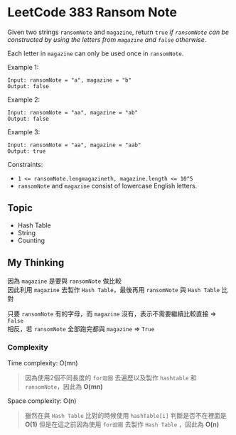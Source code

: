 # LeetCode 383 Ransom Note
Given two strings `ransomNote` and `magazine`, return `true` *if `ransomNote` can be constructed by using the letters from `magazine` and `false` otherwise*.

Each letter in `magazine` can only be used once in `ransomNote`.

Example 1:
```
Input: ransomNote = "a", magazine = "b"
Output: false
```

Example 2:
```
Input: ransomNote = "aa", magazine = "ab"
Output: false
```

Example 3:
```
Input: ransomNote = "aa", magazine = "aab"
Output: true
```

Constraints:

- `1 <= ransomNote.lengmagazineth, magazine.length <= 10^5`
- `ransomNote` and `magazine` consist of lowercase English letters.


## Topic
- Hash Table
- String
- Counting

## My Thinking
因為 `magazine` 是要與 `ransomNote` 做比較<br>因此利用 `magazine` 去製作 `Hash Table`，最後再用 `ransomNote` 與 `Hash Table` 比對

只要 `ransomNote` 有的字母，而 `magazine` 沒有，表示不需要繼續比較直接 => `False`<br>相反，若 `ransomNote` 全部跑完都與 `magazine` => `True`

### Complexity
Time complexity: O(mn)
> 因為使用2個不同長度的 `for迴圈` 去遍歷以及製作 `hashtable` 和 `ransomNote`，因此為 **O(mn)**

Space complexity: O(n)
> 雖然在與 `Hash Table` 比對的時候使用 `hashTable[i]` 判斷是否不在裡面是 **O(1)**
> 但是在這之前因為使用 `for迴圈` 去製作 `Hash Table` ，因此為 **O(n)**